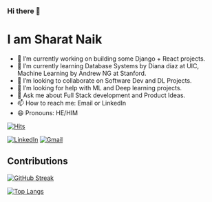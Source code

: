### Hi there 👋

# I am Sharat Naik


<!-- **Sharat005/Sharat005** is a ✨ _special_ ✨ repository because its `README.md` (this file) appears on your GitHub profile.

Here are some ideas to get you started:
 -->
- 🔭 I’m currently working on building some Django + React projects.
- 🌱 I’m currently learning Database Systems by Diana diaz at UIC, Machine Learning by Andrew NG at Stanford.
- 👯 I’m looking to collaborate on Software Dev and DL Projects.
- 🤔 I’m looking for help with ML and Deep learning projects.
- 💬 Ask me about Full Stack development and Product Ideas.
- 📫 How to reach me: Email or LinkedIn
- 😄 Pronouns: HE/HIM


[![Hits](https://hits.seeyoufarm.com/api/count/incr/badge.svg?url=https%3A%2F%2Fgithub.com%2FSharat005&count_bg=%2379C83D&title_bg=%23555555&icon=&icon_color=%23E7E7E7&title=hits&edge_flat=false)](https://hits.seeyoufarm.com) <br />

[![LinkedIn](https://img.shields.io/badge/LinkedIn-0077B5?style=for-the-badge&logo=linkedin&logoColor=white)](https://www.linkedin.com/in/sharatnaik1996/)
[![Gmail](https://img.shields.io/badge/Gmail-D14836?style=for-the-badge&logo=gmail&logoColor=white)](mailto:sharatnaik1996@gmail.com?subject=[Github])

## Contributions
[![GitHub Streak](https://github-readme-streak-stats.herokuapp.com/?user=Sharat005&theme=vue)](https://github.com/DenverCoder1/github-readme-streak-stats)

[![Top Langs](https://github-readme-stats.vercel.app/api/top-langs/?username=Sharat005&layout=compact)](https://github.com/anuraghazra/github-readme-stats)


